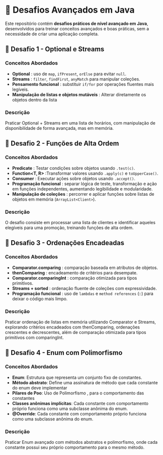 # 🚀 Desafios Avançados em Java

Este repositório contém **desafios práticos de nível avançado em Java**, desenvolvidos para treinar conceitos avançados e boas práticas, sem a necessidade de criar uma aplicação completa.

## 📌 Desafio 1 - Optional e Streams

### Conceitos Abordados
- **Optional** : uso de `map`, `ifPresent`, `orElse` para evitar `null`.
- **Streams** : `filter`, `findFirst`, `anyMatch` para manipular coleções.
- **Pensamento funcional** : substituir `if/for` por operações fluentes mais legíveis. 
- **Manipulação de listas e objetos mutáveis** : Alterar diretamente os objetos dentro da lista

### Descrição
Praticar Optional + Streams em uma lista de horários, com manipulação de disponibilidade de forma avançada, mas em memória.


## 📌 Desafio 2 - Funções de Alta Ordem

### Conceitos Abordados
- **Predicate<T>** : Testar condições sobre objetos usando `.test(c)`.
- **Function<T, R>** :Transformar valores usando `.apply(c)` e `toUpperCase()`.
- **Consumer<T>** : Executar ações sobre objetos usando `.accept()`.
- **Programação funcional** :  separar lógica de teste, transformação e ação em funções independentes, aumentando legibilidade e modularidade.
- **Manipulação de coleções** : percorrer e aplicar funções sobre listas de objetos em memória (`ArrayList<Client>`).

### Descrição
O desafio consiste em processar uma lista de clientes e identificar aqueles elegíveis para uma promoção, treinando funções de alta ordem.

## 📌 Desafio 3 - Ordenações Encadeadas

### Conceitos Abordados
- **Comparator.comparing** : comparação baseada em atributos de objetos.
- **thenComparing** : encadeamento de critérios para desempate.
- **Comparator.comparingInt** : comparação otimizada para tipos primitivos.
- **Streams + sorted** : ordenação fluente de coleções com expressividade.
- **Programação funcional** : uso de `lambdas` e `method references` (::) para deixar o código mais limpo.

### Descrição
Praticar ordenação de listas em memória utilizando Comparator e Streams, explorando critérios encadeados com thenComparing, ordenações crescentes e decrescentes, além de comparação otimizada para tipos primitivos com comparingInt.

## 📌 Desafio 4 - Enum com Polimorfismo

### Conceitos Abordados
- **Enum**: Estrutura que representa um conjunto fixo de constantes.
- **Método abstrato**: Define uma assinatura de método que cada constante do enum deve implementar
- **Pilares de Poo**: Uso de Polimorfismo , para o comportamento das constantes
- **Classes anônimas implícitas**: Cada constante com comportamento próprio funciona como uma subclasse anônima do enum.
- **@Override**: Cada constante com comportamento próprio funciona como uma subclasse anônima do enum.

### Descrição
Praticar Enum avançado com métodos abstratos e polimorfismo, onde cada constante possui seu próprio comportamento para o mesmo método.